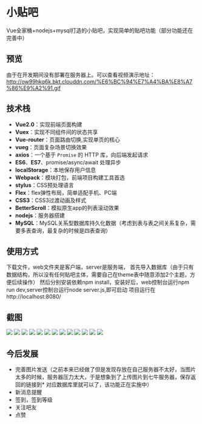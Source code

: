 # 小贴吧

Vue全家桶+nodejs+mysql打造的小贴吧，实现简单的贴吧功能（部分功能还在完善中）

## 预览

由于在开发期间没有部署在服务器上。可以查看视频演示地址：http://ow99hkq6k.bkt.clouddn.com/%E6%BC%94%E7%A4%BA%E8%A7%86%E9%A2%91.gif

## 技术栈
* **Vue2.0**：实现前端页面构建
* **Vuex**：实现不同组件间的状态共享
* **Vue-router**：页面路由切换,实现单页的核心
* **vueg**：页面复杂场景切换效果
* **axios**：一个基于 `Promise` 的 HTTP 库，向后端发起请求
* **ES6**、**ES7**、promise/async/await 处理异步
* **localStorage**：本地保存用户信息
* **Webpack**：模块打包，前端项目构建工具首选
* **stylus**：CSS预处理语言
* **Flex**：flex弹性布局，简单适配手机、PC端
* **CSS3**：CSS3过渡动画及样式
* **BetterScroll**：模拟原生app的列表滚动效果
* **nodejs**：服务器搭建
* **MySQL**：MySQL关系型数据库持久化数据（考虑到表与表之间关系复杂，需要多表查询，最复杂的时候是四表查询）

## 使用方式

下载文件，web文件夹是客户端，server是服务端，
首先导入数据库（由于只有数据结构，所以没有任何贴吧主体，需要自己在theme表中随意添加2个主题，方便后续操作）
然后分别安装依赖npm install，安装好后，web控制台运行npm run dev,server控制台运行node server.js,即可启动
项目运行在http://localhost:8080/

## 截图
![](https://github.com/heikaimu/L-bar/raw/master/show/1.png)
![](https://github.com/heikaimu/L-bar/raw/master/show/2.png)
![](https://github.com/heikaimu/L-bar/raw/master/show/3.png)
![](https://github.com/heikaimu/L-bar/raw/master/show/4.png)
![](https://github.com/heikaimu/L-bar/raw/master/show/5.png)
![](https://github.com/heikaimu/L-bar/raw/master/show/6.png)
![](https://github.com/heikaimu/L-bar/raw/master/show/7.png)
![](https://github.com/heikaimu/L-bar/raw/master/show/8.png)
![](https://github.com/heikaimu/L-bar/raw/master/show/9.png)
![](https://github.com/heikaimu/L-bar/raw/master/show/10.png)
![](https://github.com/heikaimu/L-bar/raw/master/show/11.png)
![](https://github.com/heikaimu/L-bar/raw/master/show/12.png)
![](https://github.com/heikaimu/L-bar/raw/master/show/13.png)

## 今后发展

* 完善图片发送（之前本来已经做了但是发现存放在自己服务器不太好，当图片太多的时候，服务器压力太大，于是想象到了上传图片到七牛服务器，保存返回的链接到* 对应数据库里就可以了，该功能正在实施中）
* 新消息提醒
* 签到，签到等级
* 关注吧友
* 点赞
